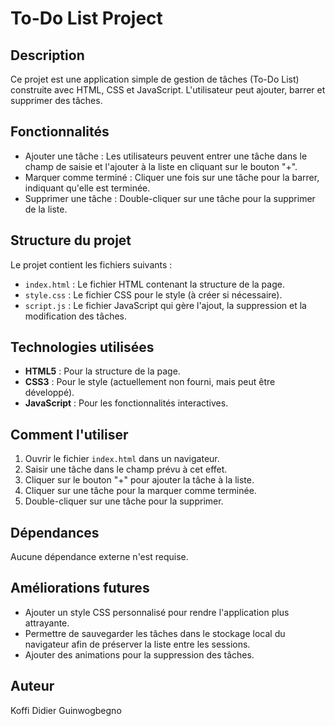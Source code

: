 # To-Do List Project

## Description
Ce projet est une application simple de gestion de tâches (To-Do List) construite avec HTML, CSS et JavaScript. L'utilisateur peut ajouter, barrer et supprimer des tâches.

## Fonctionnalités
- Ajouter une tâche : Les utilisateurs peuvent entrer une tâche dans le champ de saisie et l'ajouter à la liste en cliquant sur le bouton "+".
- Marquer comme terminé : Cliquer une fois sur une tâche pour la barrer, indiquant qu'elle est terminée.
- Supprimer une tâche : Double-cliquer sur une tâche pour la supprimer de la liste.

## Structure du projet
Le projet contient les fichiers suivants :
- `index.html` : Le fichier HTML contenant la structure de la page.
- `style.css` : Le fichier CSS pour le style (à créer si nécessaire).
- `script.js` : Le fichier JavaScript qui gère l'ajout, la suppression et la modification des tâches.

## Technologies utilisées
- **HTML5** : Pour la structure de la page.
- **CSS3** : Pour le style (actuellement non fourni, mais peut être développé).
- **JavaScript** : Pour les fonctionnalités interactives.

## Comment l'utiliser
1. Ouvrir le fichier `index.html` dans un navigateur.
2. Saisir une tâche dans le champ prévu à cet effet.
3. Cliquer sur le bouton "+" pour ajouter la tâche à la liste.
4. Cliquer sur une tâche pour la marquer comme terminée.
5. Double-cliquer sur une tâche pour la supprimer.

## Dépendances
Aucune dépendance externe n'est requise.

## Améliorations futures
- Ajouter un style CSS personnalisé pour rendre l'application plus attrayante.
- Permettre de sauvegarder les tâches dans le stockage local du navigateur afin de préserver la liste entre les sessions.
- Ajouter des animations pour la suppression des tâches.

## Auteur
Koffi Didier Guinwogbegno
